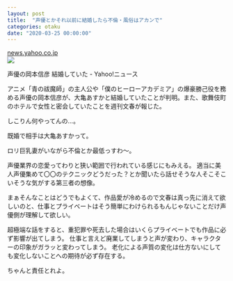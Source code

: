 ```yaml
---
layout: post
title:  "声優とかそれ以前に結婚したら不倫・風俗はアカンで"
categories: otaku
date: "2020-03-25 00:00:00"
---
```



<div class="card">
  <a href="https://news.yahoo.co.jp/pickup/6354754"></a>
  <div class="card__header">
    <a href="https://news.yahoo.co.jp/pickup/6354754">news.yahoo.co.jp</a>
  </div>
  <div class="card__image">
    <img src="https://s.yimg.jp/images/jpnews/cre/common/all/images/fbico_ogp_1200x630.png">
  </div>
  <div class="card__title">
    <p>声優の岡本信彦 結婚していた - Yahoo!ニュース</p>
  </div>
  <div class="card__description">
    <p>アニメ「青の祓魔師」の主人公や「僕のヒーローアカデミア」の爆豪勝己役を務める声優の岡本信彦が、大亀あすかと結婚していたことが判明。また、歌舞伎町のホテルで女性と密会していたことを週刊文春が報じた。</p>
  </div>
</div>


しこりん何やってんの...。

既婚で相手は大亀あすかって。

ロリ巨乳妻がいながら不倫とか最低っすわ〜。


声優業界の恋愛ってわりと狭い範囲で行われている感じにもみえる。
適当に美人声優集めて〇〇のテクニックどうだった？とか聞いたら話せそうな人そこそこいそうな気がする第三者の想像。

まぁそんなことはどうでもよくて、作品愛が冷めるので文春は真っ先に消えて欲しいのと、仕事とプライベートはそう簡単にわけられるもんじゃないことだけ声優側が理解して欲しい。

超極端な話をすると、重犯罪や死去した場合はいくらプライベートでも作品に必ず影響が出てしまう。
仕事と言えど廃業してしまうと声が変わり、キャラクターの印象がガラッと変わってしまう。
老化による声質の変化は仕方ないにしても変化しないことへの期待が必ず存在する。

ちゃんと責任とれよ。
